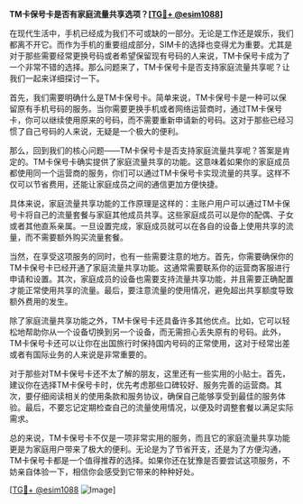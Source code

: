 **TM卡保号卡是否有家庭流量共享选项？[[TG💪+ @esim1088](https://t.me/s/esim1088)]**

在现代生活中，手机已经成为我们不可或缺的一部分。无论是工作还是娱乐，我们都离不开它。而作为手机的重要组成部分，SIM卡的选择也变得尤为重要。尤其是对于那些需要经常更换号码或者希望保留现有号码的人来说，TM卡保号卡成为了一个非常不错的选择。那么问题来了，TM卡保号卡是否支持家庭流量共享呢？让我们一起来详细探讨一下。

首先，我们需要明确什么是TM卡保号卡。简单来说，TM卡保号卡是一种可以保留原有手机号码的服务。当你需要更换手机或者网络运营商时，通过TM卡保号卡，你可以继续使用原来的号码，而不需要重新申请新的号码。这对于那些已经习惯了自己号码的人来说，无疑是一个极大的便利。

那么，回到我们的核心问题——TM卡保号卡是否支持家庭流量共享呢？答案是肯定的。TM卡保号卡确实提供了家庭流量共享的功能。这意味着如果你的家庭成员都使用同一个运营商的服务，你们可以通过TM卡保号卡实现流量的共享。这样不仅可以节省费用，还能让家庭成员之间的通信更加方便快捷。

具体来说，家庭流量共享功能的工作原理是这样的：主账户用户可以通过TM卡保号卡将自己的流量套餐与家庭其他成员共享。这些家庭成员可以是你的配偶、子女或者其他直系亲属。一旦设置完成，家庭成员就可以在各自的设备上使用共享的流量，而不需要额外购买流量套餐。

当然，在享受这项服务的同时，也有一些需要注意的地方。首先，你需要确保你的TM卡保号卡已经开通了家庭流量共享功能。这通常需要联系你的运营商客服进行申请和设置。其次，家庭成员的设备也需要支持流量共享功能，并且需要正确配置才能正常使用共享的流量。最后，要注意流量的使用情况，避免超出共享额度导致额外费用的发生。

除了家庭流量共享功能之外，TM卡保号卡还具备许多其他优点。比如，它可以轻松地帮助你从一个设备切换到另一个设备，而无需担心丢失原有的号码。此外，TM卡保号卡还可以让你在出国旅行时保持国内号码的正常使用，这对于经常出差或者有国际业务的人来说是非常重要的。

对于那些对TM卡保号卡还不太了解的朋友，这里还有一些实用的小贴士。首先，建议你在选择TM卡保号卡时，优先考虑那些口碑较好、服务完善的运营商。其次，要仔细阅读相关的使用条款和服务协议，确保自己能够享受到最佳的服务体验。最后，不要忘记定期检查自己的流量使用情况，以便及时调整套餐以满足实际需求。

总的来说，TM卡保号卡不仅是一项非常实用的服务，而且它的家庭流量共享功能更是为家庭用户带来了极大的便利。无论是为了节省开支，还是为了方便沟通，TM卡保号卡都是一个值得推荐的选择。如果你还在犹豫是否要尝试这项服务，不妨亲自体验一下，相信你会感受到它带来的种种好处。

[[TG💪+ @esim1088](https://t.me/s/esim1088) ![Image](https://i.postimg.cc/4NQfJmqS/Snipaste-2025-05-13-00-14-12.png)]
